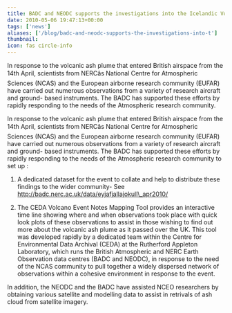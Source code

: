 ```yaml
---
title: BADC and NEODC supports the investigations into the Icelandic Volcano
date: 2010-05-06 19:47:13+00:00
tags: ['news']
aliases: ['/blog/badc-and-neodc-supports-the-investigations-into-t']
thumbnail: 
icon: fas circle-info
---
```

In response to the volcanic ash plume that entered British airspace from the 14th April, scientists from NERCâs National Centre for Atmospheric Sciences (NCAS) and the European airborne research community (EUFAR) have carried out numerous observations from a variety of research aircraft and ground- based instruments. The BADC has supported these efforts by rapidly responding to the needs of the Atmospheric research community.

In response to the volcanic ash plume that entered British airspace from the 14th April, scientists from NERCâs National Centre for Atmospheric Sciences (NCAS) and the European airborne research community (EUFAR) have carried out numerous observations from a variety of research aircraft and ground- based instruments. The BADC has supported these efforts by rapidly responding to the needs of the Atmospheric research community to set up : 

1) A dedicated dataset for the event to collate and help to distribute these findings to the wider community- See http://badc.nerc.ac.uk/data/eyjafjallajokull\_apr2010/

2) The CEDA Volcano Event Notes Mapping Tool provides an interactive time line showing where and when observations took place with quick look plots of these observations to assist in those wishing to find out more about the volcanic ash plume as it passed over the UK. This tool was developed rapidly by a dedicated team within the Centre for Environmental Data Archival (CEDA) at the Rutherford Appleton Laboratory, which runs the British Atmospheric and NERC Earth Observation data centres (BADC and NEODC), in response to the need of the NCAS community to pull together a widely dispersed network of observations within a cohesive environment in response to the event.

In addition, the NEODC and the BADC have assisted NCEO researchers by obtaining various satellite and modelling data to assist in retrivals of ash cloud from satellite imagery.

